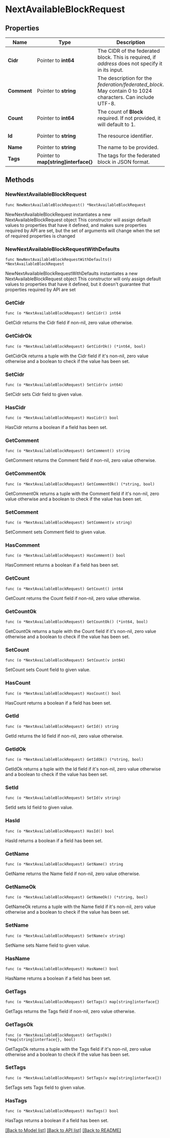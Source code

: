 # NextAvailableBlockRequest

## Properties

Name | Type | Description | Notes
------------ | ------------- | ------------- | -------------
**Cidr** | Pointer to **int64** | The CIDR of the federated block. This is required, if _address_ does not specify it in its input. | [optional] 
**Comment** | Pointer to **string** | The description for the _federation/federated_block_. May contain 0 to 1024 characters. Can include UTF-8. | [optional] 
**Count** | Pointer to **int64** | The count of __Block__ required. If not provided, it will default to 1. | [optional] 
**Id** | Pointer to **string** | The resource identifier. | [optional] [readonly] 
**Name** | Pointer to **string** | The name to be provided. | [optional] 
**Tags** | Pointer to **map[string]interface{}** | The tags for the federated block in JSON format. | [optional] 

## Methods

### NewNextAvailableBlockRequest

`func NewNextAvailableBlockRequest() *NextAvailableBlockRequest`

NewNextAvailableBlockRequest instantiates a new NextAvailableBlockRequest object
This constructor will assign default values to properties that have it defined,
and makes sure properties required by API are set, but the set of arguments
will change when the set of required properties is changed

### NewNextAvailableBlockRequestWithDefaults

`func NewNextAvailableBlockRequestWithDefaults() *NextAvailableBlockRequest`

NewNextAvailableBlockRequestWithDefaults instantiates a new NextAvailableBlockRequest object
This constructor will only assign default values to properties that have it defined,
but it doesn't guarantee that properties required by API are set

### GetCidr

`func (o *NextAvailableBlockRequest) GetCidr() int64`

GetCidr returns the Cidr field if non-nil, zero value otherwise.

### GetCidrOk

`func (o *NextAvailableBlockRequest) GetCidrOk() (*int64, bool)`

GetCidrOk returns a tuple with the Cidr field if it's non-nil, zero value otherwise
and a boolean to check if the value has been set.

### SetCidr

`func (o *NextAvailableBlockRequest) SetCidr(v int64)`

SetCidr sets Cidr field to given value.

### HasCidr

`func (o *NextAvailableBlockRequest) HasCidr() bool`

HasCidr returns a boolean if a field has been set.

### GetComment

`func (o *NextAvailableBlockRequest) GetComment() string`

GetComment returns the Comment field if non-nil, zero value otherwise.

### GetCommentOk

`func (o *NextAvailableBlockRequest) GetCommentOk() (*string, bool)`

GetCommentOk returns a tuple with the Comment field if it's non-nil, zero value otherwise
and a boolean to check if the value has been set.

### SetComment

`func (o *NextAvailableBlockRequest) SetComment(v string)`

SetComment sets Comment field to given value.

### HasComment

`func (o *NextAvailableBlockRequest) HasComment() bool`

HasComment returns a boolean if a field has been set.

### GetCount

`func (o *NextAvailableBlockRequest) GetCount() int64`

GetCount returns the Count field if non-nil, zero value otherwise.

### GetCountOk

`func (o *NextAvailableBlockRequest) GetCountOk() (*int64, bool)`

GetCountOk returns a tuple with the Count field if it's non-nil, zero value otherwise
and a boolean to check if the value has been set.

### SetCount

`func (o *NextAvailableBlockRequest) SetCount(v int64)`

SetCount sets Count field to given value.

### HasCount

`func (o *NextAvailableBlockRequest) HasCount() bool`

HasCount returns a boolean if a field has been set.

### GetId

`func (o *NextAvailableBlockRequest) GetId() string`

GetId returns the Id field if non-nil, zero value otherwise.

### GetIdOk

`func (o *NextAvailableBlockRequest) GetIdOk() (*string, bool)`

GetIdOk returns a tuple with the Id field if it's non-nil, zero value otherwise
and a boolean to check if the value has been set.

### SetId

`func (o *NextAvailableBlockRequest) SetId(v string)`

SetId sets Id field to given value.

### HasId

`func (o *NextAvailableBlockRequest) HasId() bool`

HasId returns a boolean if a field has been set.

### GetName

`func (o *NextAvailableBlockRequest) GetName() string`

GetName returns the Name field if non-nil, zero value otherwise.

### GetNameOk

`func (o *NextAvailableBlockRequest) GetNameOk() (*string, bool)`

GetNameOk returns a tuple with the Name field if it's non-nil, zero value otherwise
and a boolean to check if the value has been set.

### SetName

`func (o *NextAvailableBlockRequest) SetName(v string)`

SetName sets Name field to given value.

### HasName

`func (o *NextAvailableBlockRequest) HasName() bool`

HasName returns a boolean if a field has been set.

### GetTags

`func (o *NextAvailableBlockRequest) GetTags() map[string]interface{}`

GetTags returns the Tags field if non-nil, zero value otherwise.

### GetTagsOk

`func (o *NextAvailableBlockRequest) GetTagsOk() (*map[string]interface{}, bool)`

GetTagsOk returns a tuple with the Tags field if it's non-nil, zero value otherwise
and a boolean to check if the value has been set.

### SetTags

`func (o *NextAvailableBlockRequest) SetTags(v map[string]interface{})`

SetTags sets Tags field to given value.

### HasTags

`func (o *NextAvailableBlockRequest) HasTags() bool`

HasTags returns a boolean if a field has been set.


[[Back to Model list]](../README.md#documentation-for-models) [[Back to API list]](../README.md#documentation-for-api-endpoints) [[Back to README]](../README.md)


